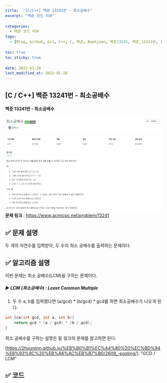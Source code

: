```yaml
---
title:  "[C/C++] 백준 13241번 - 최소공배수"
excerpt: "백준 코드 리뷰"

categories:
  - 백준 코드 리뷰
tags:
  - [Blog, Github, Git, C++, C, 백준, Baekjoon, 백준13241, 백준_13241번, 13241번, c++_13241, 13241_c++, gcd_c++, lcm_c++, lcm]

toc: true
toc_sticky: true

date: 2022-01-28
last_modified_at: 2022-01-28
---
```


## [C / C++] 백준 13241번 - 최소공배수

#### 백준 13241번 - 최소공배수

**![13241](../images/2022-01-28-13241-posting/13241.png)문제 링크** : <https://www.acmicpc.net/problem/13241>



## ✅ 문제 설명

두 개의 자연수를 입력받아, 두 수의 최소 공배수를 출력하는 문제이다.



## ✅ 알고리즘 설명

이번 문제는 최소 공배수(LCM)을 구하는 문제이다.

##### **▶ LCM (최소공배수) : Least Common Multiple**

1. 두 수 a, b를 입력했다면 (a/gcd) * (b/gcd) * gcd를 하면 최소공배수가 나오게 된다.

```c++
int lcm(int gcd, int a, int b){
	return gcd * (a / gcd) * (b / gcd);
}
```

최소 공배수를 구하는 설명은 밑 링크의 문제를 참고하면 된다.

[https://2hyunjinn.github.io/%EB%B0%B1%EC%A4%80%20%EC%BD%94%EB%93%9C%20%EB%A6%AC%EB%B7%B0/2609_-posting/]: 	"GCD / LCM"



## ✅ 코드

<script src="https://gist.github.com/2hyunjinn/6c44d8e169adee06e2f051f3e38f6d68.js"></script>

